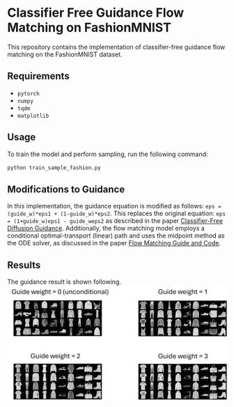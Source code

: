 # Classifier Free Guidance Flow Matching on FashionMNIST

This repository contains the implementation of classifier-free guidance flow matching on the FashionMNIST dataset.

## Requirements

- `pytorch`
- `numpy`
- `tqdm`
- `matplotlib`

## Usage

To train the model and perform sampling, run the following command:

```bash
python train_sample_fashion.py
```


## Modifications to Guidance 

In this implementation, the guidance equation is modified as follows: `eps = (guide_w)*eps1 + (1-guide_w)*eps2`.
This replaces the original equation: `eps = (1+guide_w)eps1 - guide_weps2` as described in the paper [Classifier-Free Diffusion Guidance](https://arxiv.org/abs/2207.12598). Additionally, the flow matching model employs a conditional optimal-transport (linear) path and uses the midpoint method as the ODE solver, as discussed in the paper [Flow Matching Guide and Code](https://arxiv.org/abs/2412.06264). 

## Results
The guidance result is shown following.  
![cover](fig1.png)
